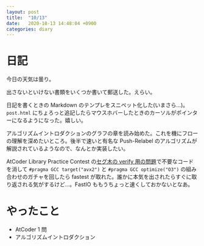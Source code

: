 ```yaml
---
layout: post
title:  "10/13"
date:   2020-10-13 14:48:04 +0900
categories: diary
---
```

# 日記

今日の天気は曇り。

出さないといけない書類をいくつか書いて郵送した。えらい。

日記を書くときの Markdown のテンプレをスニペット化した(いまさら...)。```post.html``` にちょろっと追記したらマウスホバーしたときのカーソルがポインターになるようになった。嬉しい。

アルゴリズムイントロダクションのグラフの章を読み始めた。これを機にフローの理解を深めたいところ。後半で速いと有名な Push-Relabel のアルゴリズムが解説されているようなので、なんとか実装したい。

AtCoder Library Practice Contest の[セグ木の verify 用の問題](https://atcoder.jp/contests/practice2/tasks/practice2_j)で不要なコードを消して ```#pragma GCC target("avx2")``` と ```#pragma GCC optimize("O3")``` の組み合わせのガチャを回したら fastest が取れた。誰かに本気を出されたらすぐに取り返される気がするけど...。FastIO ももうちょっと速くしておかないとなあ。

# やったこと

- AtCoder 1 問
- アルゴリズムイントロダクション